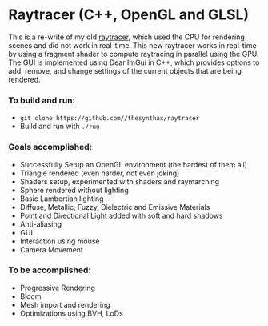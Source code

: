 # Raytracer (C++, OpenGL and GLSL)
This is a re-write of my old [raytracer](https://github.com/thesynthax/raytracer-legacy), which used the CPU for rendering scenes and did not work in real-time.
This new raytracer works in real-time by using a fragment shader to compute raytracing in parallel using the GPU. The GUI is implemented using Dear ImGui in C++, which provides options to add, remove, and change settings of the current objects that are being rendered.

### To build and run:
- `git clone https://github.com//thesynthax/raytracer`
- Build and run with `./run`

### Goals accomplished:
- Successfully Setup an OpenGL environment (the hardest of them all)
- Triangle rendered (even harder, not even joking)
- Shaders setup, experimented with shaders and raymarching
- Sphere rendered without lighting
- Basic Lambertian lighting
- Diffuse, Metallic, Fuzzy, Dielectric and Emissive Materials
- Point and Directional Light added with soft and hard shadows
- Anti-aliasing
- GUI
- Interaction using mouse
- Camera Movement

### To be accomplished:
- Progressive Rendering
- Bloom
- Mesh import and rendering
- Optimizations using BVH, LoDs
